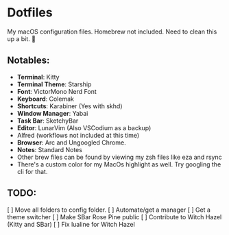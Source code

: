# Dotfiles
My macOS configuration files. Homebrew not included. Need to clean this up a bit. 🤔️

## Notables:
* **Terminal**: Kitty
* **Terminal Theme**: Starship
* **Font**: VictorMono Nerd Font
* **Keyboard**: Colemak
* **Shortcuts**: Karabiner (Yes with skhd)
* **Window Manager**: Yabai
* **Task Bar**: SketchyBar
* **Editor**: LunarVim (Also VSCodium as a backup)
* Alfred (workflows not included at this time)
* **Browser**: Arc and Ungoogled Chrome.
* **Notes**: Standard Notes
* Other brew files can be found by viewing my zsh files like eza and rsync
* There's a custom color for my MacOs highlight as well. Try googling the cli for that.

## TODO:
[ ] Move all folders to config folder.
[ ] Automate/get a manager
[ ] Get a theme switcher
[ ] Make SBar Rose Pine public
[ ] Contribute to Witch Hazel (Kitty and SBar)
[ ] Fix lualine for Witch Hazel
